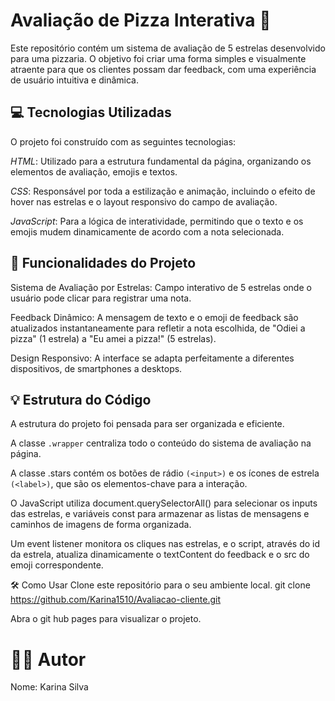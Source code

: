 # Avaliação de Pizza Interativa 🍕
Este repositório contém um sistema de avaliação de 5 estrelas desenvolvido para uma pizzaria. O objetivo foi criar uma forma simples e visualmente atraente para que os clientes possam dar feedback, com uma experiência de usuário intuitiva e dinâmica.

## 💻 Tecnologias Utilizadas
O projeto foi construído com as seguintes tecnologias:

*HTML*: Utilizado para a estrutura fundamental da página, organizando os elementos de avaliação, emojis e textos.

*CSS*: Responsável por toda a estilização e animação, incluindo o efeito de hover nas estrelas e o layout responsivo do campo de avaliação.

*JavaScript*: Para a lógica de interatividade, permitindo que o texto e os emojis mudem dinamicamente de acordo com a nota selecionada.

## 🚀 Funcionalidades do Projeto
Sistema de Avaliação por Estrelas: Campo interativo de 5 estrelas onde o usuário pode clicar para registrar uma nota.

Feedback Dinâmico: A mensagem de texto e o emoji de feedback são atualizados instantaneamente para refletir a nota escolhida, de "Odiei a pizza" (1 estrela) a "Eu amei a pizza!" (5 estrelas).

Design Responsivo: A interface se adapta perfeitamente a diferentes dispositivos, de smartphones a desktops.

## 💡 Estrutura do Código
A estrutura do projeto foi pensada para ser organizada e eficiente.

A classe `.wrapper` centraliza todo o conteúdo do sistema de avaliação na página.

A classe .stars contém os botões de rádio `(<input>)` e os ícones de estrela `(<label>)`, que são os elementos-chave para a interação.

O JavaScript utiliza document.querySelectorAll() para selecionar os inputs das estrelas, e variáveis const para armazenar as listas de mensagens e caminhos de imagens de forma organizada.

Um event listener monitora os cliques nas estrelas, e o script, através do id da estrela, atualiza dinamicamente o textContent do feedback e o src do emoji correspondente.

🛠️ Como Usar
Clone este repositório para o seu ambiente local.
git clone https://github.com/Karina1510/Avaliacao-cliente.git

Abra o git hub pages  para visualizar o projeto.

# 🧑‍💻 Autor
Nome: Karina Silva
